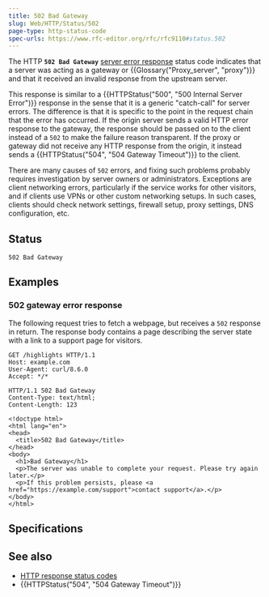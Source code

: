```yaml
---
title: 502 Bad Gateway
slug: Web/HTTP/Status/502
page-type: http-status-code
spec-urls: https://www.rfc-editor.org/rfc/rfc9110#status.502
---
```




The HTTP **`502 Bad Gateway`** [server error response](/Web/HTTP/Status#server_error_responses) status code indicates that a server was acting as a gateway or {{Glossary("Proxy_server", "proxy")}} and that it received an invalid response from the upstream server.

This response is similar to a {{HTTPStatus("500", "500 Internal Server Error")}} response in the sense that it is a generic "catch-call" for server errors.
The difference is that it is specific to the point in the request chain that the error has occurred.
If the origin server sends a valid HTTP error response to the gateway, the response should be passed on to the client instead of a `502` to make the failure reason transparent.
If the proxy or gateway did not receive any HTTP response from the origin, it instead sends a {{HTTPStatus("504", "504 Gateway Timeout")}} to the client.

There are many causes of `502` errors, and fixing such problems probably requires investigation by server owners or administrators.
Exceptions are client networking errors, particularly if the service works for other visitors, and if clients use VPNs or other custom networking setups.
In such cases, clients should check network settings, firewall setup, proxy settings, DNS configuration, etc.

## Status

```http
502 Bad Gateway
```

## Examples

### 502 gateway error response

The following request tries to fetch a webpage, but receives a `502` response in return.
The response body contains a page describing the server state with a link to a support page for visitors.

```http
GET /highlights HTTP/1.1
Host: example.com
User-Agent: curl/8.6.0
Accept: */*
```

```http
HTTP/1.1 502 Bad Gateway
Content-Type: text/html;
Content-Length: 123

<!doctype html>
<html lang="en">
<head>
  <title>502 Bad Gateway</title>
</head>
<body>
  <h1>Bad Gateway</h1>
  <p>The server was unable to complete your request. Please try again later.</p>
  <p>If this problem persists, please <a href="https://example.com/support">contact support</a>.</p>
</body>
</html>
```

## Specifications



## See also

- [HTTP response status codes](/Web/HTTP/Status)
- {{HTTPStatus("504", "504 Gateway Timeout")}}

